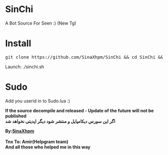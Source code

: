 # SinChi
A Bot Source For Seen :) (New Tg)

# Install
<pre>
git clone https://github.com/SinaXhpm/SinChi && cd SinChi && chmod +x tg && chmod +x sinchi.sh && chmod +x install.sh && ./install.sh
</pre>
 Launch: ./sinchi.sh
# Sudo
Add you userid in to Sudo.lua :)


<b>If the source decompile and released - Update of the future will not be published
<br/>
اگر این سورس دیکامپایل و منتشر شود دیگر اپدیتی نخواهد شد
</b>

<b>By:<a href='https://telegram.me/sinaxhpm'>SinaXhpm</a><br/><br/>
Tnx To:
Amir(Helpgram team)
<br/>
And all those who helped me in this way
